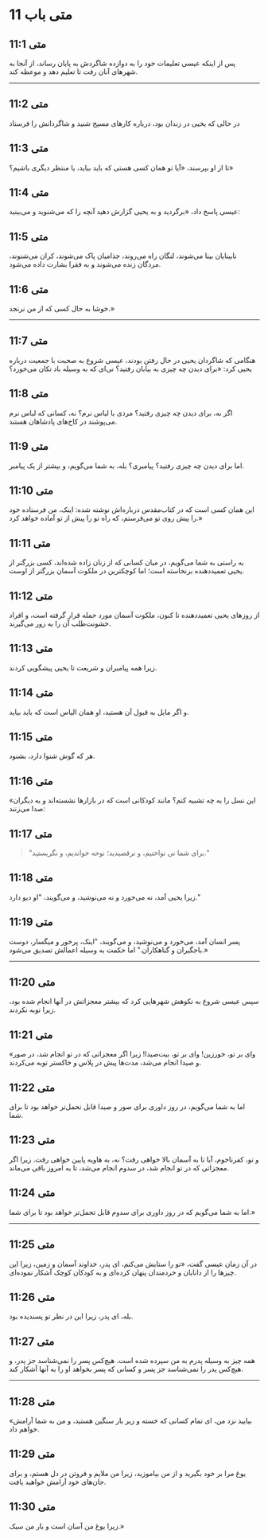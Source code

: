 # متی باب 11

## متی 11:1

پس از اینکه عیسی تعلیمات خود را به دوازده شاگردش به پایان رساند، از آنجا به شهرهای آنان رفت تا تعلیم دهد و موعظه کند.

---

## متی 11:2

در حالی که یحیی در زندان بود، درباره کارهای مسیح شنید و شاگردانش را فرستاد

## متی 11:3

تا از او بپرسند، «آیا تو همان کسی هستی که باید بیاید، یا منتظر دیگری باشیم؟»

## متی 11:4

عیسی پاسخ داد، «برگردید و به یحیی گزارش دهید آنچه را که می‌شنوید و می‌بینید:

## متی 11:5

نابینایان بینا می‌شوند، لنگان راه می‌روند، جذامیان پاک می‌شوند، کران می‌شنوند، مردگان زنده می‌شوند و به فقرا بشارت داده می‌شود.

## متی 11:6

خوشا به حال کسی که از من نرنجد.»

---

## متی 11:7

هنگامی که شاگردان یحیی در حال رفتن بودند، عیسی شروع به صحبت با جمعیت درباره یحیی کرد: «برای دیدن چه چیزی به بیابان رفتید؟ نی‌ای که به وسیله باد تکان می‌خورد؟

## متی 11:8

اگر نه، برای دیدن چه چیزی رفتید؟ مردی با لباس نرم؟ نه، کسانی که لباس نرم می‌پوشند در کاخ‌های پادشاهان هستند.

## متی 11:9

اما برای دیدن چه چیزی رفتید؟ پیامبری؟ بله، به شما می‌گویم، و بیشتر از یک پیامبر.

## متی 11:10

این همان کسی است که در کتاب‌مقدس درباره‌اش نوشته شده: اینک، من فرستاده خود را پیش روی تو می‌فرستم، که راه تو را پیش از تو آماده خواهد کرد.»

## متی 11:11

به راستی به شما می‌گویم، در میان کسانی که از زنان زاده شده‌اند، کسی بزرگتر از یحیی تعمیددهنده برنخاسته است؛ اما کوچکترین در ملکوت آسمان بزرگتر از اوست.

## متی 11:12

از روزهای یحیی تعمیددهنده تا کنون، ملکوت آسمان مورد حمله قرار گرفته است، و افراد خشونت‌طلب آن را به زور می‌گیرند.

## متی 11:13

زیرا همه پیامبران و شریعت تا یحیی پیشگویی کردند.

## متی 11:14

و اگر مایل به قبول آن هستید، او همان الیاس است که باید بیاید.

## متی 11:15

هر که گوش شنوا دارد، بشنود.

## متی 11:16

«این نسل را به چه تشبیه کنم؟ مانند کودکانی است که در بازارها نشسته‌اند و به دیگران صدا می‌زنند:

## متی 11:17

> "برای شما نی نواختیم،
> و نرقصیدید؛
> نوحه خواندیم،
> و نگریستید."

## متی 11:18

زیرا یحیی آمد، نه می‌خورد و نه می‌نوشید، و می‌گویند، "او دیو دارد."

## متی 11:19

پسر انسان آمد، می‌خورد و می‌نوشید، و می‌گویند، "اینک، پرخور و میگسار، دوست باجگیران و گناهکاران." اما حکمت به وسیله اعمالش تصدیق می‌شود.»

---

## متی 11:20

سپس عیسی شروع به نکوهش شهرهایی کرد که بیشتر معجزاتش در آنها انجام شده بود، زیرا توبه نکردند.

## متی 11:21

«وای بر تو، خورزین! وای بر تو، بیت‌صیدا! زیرا اگر معجزاتی که در تو انجام شد، در صور و صیدا انجام می‌شد، مدت‌ها پیش در پلاس و خاکستر توبه می‌کردند.

## متی 11:22

اما به شما می‌گویم، در روز داوری برای صور و صیدا قابل تحمل‌تر خواهد بود تا برای شما.

## متی 11:23

و تو، کفرناحوم، آیا تا به آسمان بالا خواهی رفت؟ نه، به هاویه پایین خواهی رفت. زیرا اگر معجزاتی که در تو انجام شد، در سدوم انجام می‌شد، تا به امروز باقی می‌ماند.

## متی 11:24

اما به شما می‌گویم که در روز داوری برای سدوم قابل تحمل‌تر خواهد بود تا برای شما.»

---

## متی 11:25

در آن زمان عیسی گفت، «تو را ستایش می‌کنم، ای پدر، خداوند آسمان و زمین، زیرا این چیزها را از دانایان و خردمندان پنهان کرده‌ای و به کودکان کوچک آشکار نموده‌ای.

## متی 11:26

بله، ای پدر، زیرا این در نظر تو پسندیده بود.

## متی 11:27

همه چیز به وسیله پدرم به من سپرده شده است. هیچ‌کس پسر را نمی‌شناسد جز پدر، و هیچ‌کس پدر را نمی‌شناسد جز پسر و کسانی که پسر بخواهد او را به آنها آشکار کند.

---

## متی 11:28

«بیایید نزد من، ای تمام کسانی که خسته و زیر بار سنگین هستید، و من به شما آرامش خواهم داد.

## متی 11:29

یوغ مرا بر خود بگیرید و از من بیاموزید، زیرا من ملایم و فروتن در دل هستم، و برای جان‌های خود آرامش خواهید یافت.

## متی 11:30

زیرا یوغ من آسان است و بار من سبک.»
